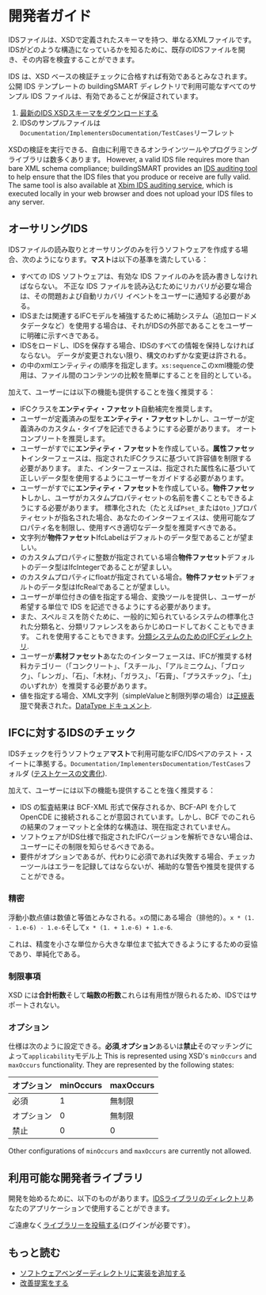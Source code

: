 # 開発者ガイド

IDSファイルは、XSDで定義されたスキーマを持つ、単なるXMLファイルです。 IDSがどのような構造になっているかを知るために、既存のIDSファイルを開き、その内容を検査することができます。

IDS は、XSD ベースの検証チェックに合格すれば有効であるとみなされます。 公開 IDS テンプレートの buildingSMART ディレクトリで利用可能なすべてのサンプル IDS ファイルは、有効であることが保証されています。

1. [最新のIDS XSDスキーマをダウンロードする](https://github.com/buildingSMART/IDS/blob/master/Development/ids.xsd)
2. IDSのサンプルファイルは`Documentation/ImplementersDocumentation/TestCases`リーフレット

XSDの検証を実行できる、自由に利用できるオンラインツールやプログラミングライブラリは数多くあります。
However, a valid IDS file requires more than bare XML schema compliance; buildingSMART provides an [IDS auditing tool](https://github.com/buildingSMART/IDS-Audit-tool/) to help ensure that the IDS files that you produce or receive are fully valid. The same tool is also available at [Xbim IDS auditing service](https://www.xbim.it/ids), which is executed locally in your web browser and does not upload your IDS files to any server.

## オーサリングIDS

IDSファイルの読み取りとオーサリングのみを行うソフトウェアを作成する場合、次のようになります。**マスト**は以下の基準を満たしている：

- すべての IDS ソフトウェアは、有効な IDS ファイルのみを読み書きしなければならない。 不正な IDS ファイルを読み込むためにリカバリが必要な場合は、その問題および自動リカバリ イベントをユーザーに通知する必要がある。
- IDSまたは関連するIFCモデルを補強するために補助システム（追加ロードメタデータなど）を使用する場合は、それがIDSの外部であることをユーザーに明確に示すべきである。
- IDSをロードし、IDSを保存する場合、IDSのすべての情報を保持しなければならない。 データが変更されない限り、構文のわずかな変更は許される。
- の中のxmlエンティティの順序を指定します。`xs:sequence`このxml機能の使用は、ファイル間のコンテンツの比較を簡単にすることを目的としている。

加えて、ユーザーには以下の機能も提供することを強く推奨する：

- IFCクラスを**エンティティ・ファセット**自動補完を推奨します。
- ユーザーが定義済みの型を**エンティティ・ファセット**しかし、ユーザーが定義済みのカスタム・タイプを記述できるようにする必要があります。 オートコンプリートを推奨します。
- ユーザーがすでに**エンティティ・ファセット**を作成している。**属性ファセット**インターフェースは、指定されたIFCクラスに基づいて許容値を制限する必要があります。 また、インターフェースは、指定された属性名に基づいて正しいデータ型を使用するようにユーザーをガイドする必要があります。
- ユーザーがすでに**エンティティ・ファセット**を作成している。**物件ファセット**しかし、ユーザがカスタムプロパティセットの名前を書くこともできるようにする必要があります。 標準化された（たとえば`Pset_`または`Qto_`)プロパティセットが指名された場合、あなたのインターフェイスは、使用可能なプロパティ名を制限し、使用すべき適切なデータ型を推奨すべきである。
- 文字列が**物件ファセット**IfcLabelはデフォルトのデータ型であることが望ましい。
- のカスタムプロパティに整数が指定されている場合**物件ファセット**デフォルトのデータ型はIfcIntegerであることが望ましい。
- のカスタムプロパティにfloatが指定されている場合。**物件ファセット**デフォルトのデータ型はIfcRealであることが望ましい。
- ユーザーが単位付きの値を指定する場合、変換ツールを提供し、ユーザーが希望する単位で IDS を記述できるようにする必要があります。
- また、スペルミスを防ぐために、一般的に知られているシステムの標準化された分類名と、分類リファレンスをあらかじめロードしておくこともできます。 これを使用することもできます。[分類システムのためのIFCディレクトリ](https://github.com/Moult/ifcclassification).
- ユーザーが**素材ファセット**あなたのインターフェースは、IFCが推奨する材料カテゴリー（「コンクリート」、「スチール」、「アルミニウム」、「ブロック」、「レンガ」、「石」、「木材」、「ガラス」、「石膏」、「プラスチック」、「土」のいずれか）を推奨する必要があります。
- 値を指定する場合、XML文字列（simpleValueと制限列挙の場合）は[正規表現](DataTypes.md#xml-base-types)で発表された。[DataType ドキュメント](DataTypes.md).

## IFCに対するIDSのチェック

IDSチェックを行うソフトウェア**マスト**で利用可能なIFC/IDSペアのテスト・スイートに準拠する。`Documentation/ImplementersDocumentation/TestCases`フォルダ ([テストケースの文書化](TestCases/scripts.md)).

加えて、ユーザーには以下の機能も提供することを強く推奨する：

- IDS の監査結果は BCF-XML 形式で保存されるか、BCF-API を介して OpenCDE に接続されることが意図されています。しかし、BCF でのこれらの結果のフォーマットと全体的な構造は、現在指定されていません。
- ソフトウェアがIDS仕様で指定されたIFCバージョンを解析できない場合は、ユーザーにその制限を知らせるべきである。
- 要件がオプションであるが、代わりに必須であれば失敗する場合、チェッカーツールはエラーを記録してはならないが、補助的な警告や推奨を提供することができる。

### 精密

浮動小数点値は数値と等価とみなされる。`x`の間にある場合（排他的）。`x * (1. - 1.e-6) - 1.e-6`そして`x * (1. + 1.e-6) + 1.e-6`.

これは、精度を小さな単位から大きな単位まで拡大できるようにするための妥協であり、単純化である。

### 制限事項

XSD には**合計桁数**そして**端数の桁数**これらは有用性が限られるため、IDSではサポートされない。

### オプション

仕様は次のように設定できる。**必須**,**オプション**あるいは**禁止**そのマッチングによって`applicability`モデル上
This is represented using XSD's `minOccurs` and `maxOccurs` functionality. They are represented by the following states:

| オプション | minOccurs | maxOccurs |
| ----------- | --------- | --------- |
| 必須 | 1 | 無制限 |
| オプション | 0 | 無制限 |
| 禁止 | 0 | 0 |

Other configurations of `minOccurs` and `maxOccurs` are currently not allowed.

## 利用可能な開発者ライブラリ

開発を始めるために、以下のものがあります。[IDSライブラリのディレクトリ](https://technical.buildingsmart.org/resources/software-implementations/)あなたのアプリケーションで使用することができます。

ご遠慮なく[ライブラリーを投稿する](https://technical.buildingsmart.org/resources/software-implementations/)(ログインが必要です）。

## もっと読む

- [ソフトウェアベンダーディレクトリに実装を追加する](https://technical.buildingsmart.org/resources/software-implementations/)
- [改善提案をする](https://github.com/buildingSMART/IDS/issues)
